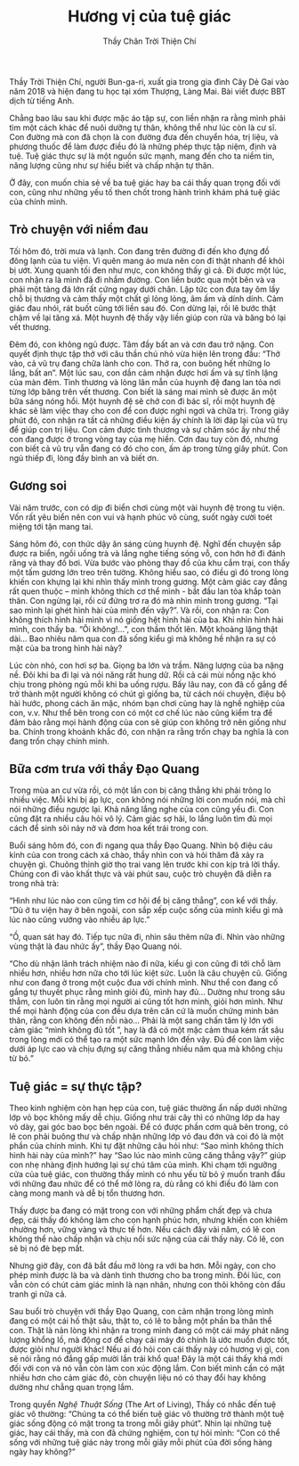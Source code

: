 ﻿---
title: Hương vị của tuệ giác
author: Thầy Chân Trời Thiện Chí
---

<p class="editors-preface">Thầy Trời Thiện Chí, người Bun-ga-ri, xuất gia trong gia đình Cây Dẻ Gai vào năm 2018 và hiện đang tu học tại xóm Thượng, Làng Mai. Bài viết được BBT dịch từ tiếng Anh.</p>

Chẳng bao lâu sau khi được mặc áo tập sự, con liền nhận ra rằng mình phải tìm một cách khác để nuôi dưỡng tự thân, không thể như lúc còn là cư sĩ. Con đường mà con đã chọn là con đường đưa đến chuyển hóa, trị liệu, và phương thuốc để làm được điều đó là những phép thực tập niệm, định và tuệ. Tuệ giác thực sự là một nguồn sức mạnh, mang đến cho ta niềm tin, năng lượng cũng như sự hiểu biết và chấp nhận tự thân. 

Ở đây, con muốn chia sẻ về ba tuệ giác hay ba cái thấy quan trọng đối với con, cũng như những yếu tố then chốt trong hành trình khám phá tuệ giác của chính mình.

## Trò chuyện với niềm đau

Tối hôm đó, trời mưa và lạnh. Con đang trên đường đi đến kho đựng đồ đông lạnh của tu viện. Vì quên mang áo mưa nên con đi thật nhanh để khỏi bị ướt. Xung quanh tối đen như mực, con không thấy gì cả. Đi được một lúc, con nhận ra là mình đã đi nhầm đường. Con liền bước qua một bên và va phải một tảng đá lớn rất cứng ngay dưới chân. Lập tức con đưa tay ôm lấy chỗ bị thương và cảm thấy một chất gì lỏng lỏng, âm ấm và dính dính. Cảm giác đau nhói, rát buốt cũng tới liền sau đó. Con dừng lại, rồi lê bước thật chậm về lại tăng xá. Một huynh đệ thấy vậy liền giúp con rửa và băng bó lại vết thương. 

Đêm đó, con không ngủ được. Tâm đầy bất an và cơn đau trở nặng. Con quyết định thực tập thở với câu thần chú nhỏ vừa hiện lên trong đầu: “Thở vào, cả vũ trụ đang chữa lành cho con. Thở ra, con buông hết những lo lắng, bất an”. Một lúc sau, con dần cảm nhận được hơi ấm và sự tĩnh lặng của màn đêm. Tình thương và lòng lân mẫn của huynh đệ đang lan tỏa nơi từng lớp băng trên vết thương. Con biết là sáng mai mình sẽ được ăn một bữa sáng nóng hổi. Một huynh đệ sẽ chở con đi bác sĩ, rồi một huynh đệ khác sẽ làm việc thay cho con để con được nghỉ ngơi và chữa trị. Trong giây phút đó, con nhận ra tất cả những điều kiện ấy chính là lời đáp lại của vũ trụ để giúp con trị liệu. Con cảm được tình thương và sự chăm sóc ấy như thể con đang được ở trong vòng tay của mẹ hiền. Cơn đau tuy còn đó, nhưng con biết cả vũ trụ vẫn đang có đó cho con, ấm áp trong từng giây phút. Con ngủ thiếp đi, lòng đầy bình an và biết ơn. 

## Gương soi

Vài năm trước, con có dịp đi biển chơi cùng một vài huynh đệ trong tu viện. Vốn rất yêu biển nên con vui và hạnh phúc vô cùng, suốt ngày cười toét miệng tới tận mang tai. 

Sáng hôm đó, con thức dậy ăn sáng cùng huynh đệ. Nghĩ đến chuyện sắp được ra biển, ngồi uống trà và lắng nghe tiếng sóng vỗ, con hớn hở đi đánh răng và thay đồ bơi. Vừa bước vào phòng thay đồ của khu cắm trại, con thấy một tấm gương lớn treo trên tường. Không hiểu sao, có điều gì đó trong lòng khiến con khựng lại khi nhìn thấy mình trong gương. Một cảm giác cay đắng rất quen thuộc – mình không thích cơ thể mình - bắt đầu lan tỏa khắp toàn thân. Con ngừng lại, rồi cứ đứng trơ ra đó mà nhìn mình trong gương. “Tại sao mình lại ghét hình hài của mình đến vậy?”. Và rồi, con nhận ra: Con không thích hình hài mình vì nó giống hệt hình hài của ba. Khi nhìn hình hài mình, con thấy ba. “Ôi không!...”, con thầm thốt lên. Một khoảng lặng thật dài… Bao nhiêu năm qua con đã sống kiểu gì mà không hề nhận ra sự có mặt của ba trong hình hài này? 

Lúc còn nhỏ, con hơi sợ ba. Giọng ba lớn và trầm. Năng lượng của ba nặng nề. Đôi khi ba đi lại và nói năng rất hung dữ. Rồi cả cái mùi nồng nặc khó chịu trong phòng ngủ mỗi khi ba uống rượu. Bấy lâu nay, con đã cố gắng để trở thành một người không có chút gì giống ba, từ cách nói chuyện, điệu bộ hài hước, phong cách ăn mặc, nhóm bạn chơi cùng hay là nghề nghiệp của con, v.v. Như thể bên trong con có một cơ chế lúc nào cũng kiểm tra để đảm bảo rằng mọi hành động của con sẽ giúp con không trở nên giống như ba. Chính trong khoảnh khắc đó, con nhận ra rằng trốn chạy ba nghĩa là con đang trốn chạy chính mình.

## Bữa cơm trưa với thầy Đạo Quang

Trong mùa an cư vừa rồi, có một lần con bị căng thẳng khi phải trông lo nhiều việc. Mỗi khi bị áp lực, con không nói những lời con muốn nói, mà chỉ nói những điều ngược lại. Khả năng lắng nghe của con cũng yếu đi. Con cũng đặt ra nhiều câu hỏi vô lý. Cảm giác sợ hãi, lo lắng luôn tìm đủ mọi cách để sinh sôi nảy nở và đơm hoa kết trái trong con. 

Buổi sáng hôm đó, con đi ngang qua thầy Đạo Quang. Nhìn bộ điệu cáu kỉnh của con trong cách xá chào, thầy nhìn con và hỏi thăm đã xảy ra chuyện gì. Chuông thỉnh giờ thọ trai vang lên trước khi con kịp trả lời thầy. Chúng con đi vào khất thực và vài phút sau, cuộc trò chuyện đã diễn ra trong nhà trà:

“Hình như lúc nào con cũng tìm cơ hội để bị căng thẳng”, con kể với thầy. “Dù ở tu viện hay ở bên ngoài, con sắp xếp cuộc sống của mình kiểu gì mà lúc nào cũng vướng vào nhiều áp lực.”

“Ồ, quan sát hay đó. Tiếp tục nữa đi, nhìn sâu thêm nữa đi. Nhìn vào những vùng thật là đau nhức ấy”, thầy Đạo Quang nói.

“Cho dù nhận lãnh trách nhiệm nào đi nữa, kiểu gì con cũng đi tới chỗ làm nhiều hơn, nhiều hơn nữa cho tới lúc kiệt sức. Luôn là câu chuyện cũ. Giống như con đang ở trong một cuộc đua với chính mình. Như thể con đang cố gắng tự thuyết phục rằng mình giỏi đủ, mình hay đủ… Dường như trong sâu thẳm, con luôn tin rằng mọi người ai cũng tốt hơn mình, giỏi hơn mình. Như thể mọi hành động của con đều dựa trên căn cứ là muốn chứng minh bản thân, rằng con không đến nỗi nào… Phải là một sang chấn tâm lý lớn với cảm giác “mình không đủ tốt ”, hay là đã có một mặc cảm thua kém rất sâu trong lòng mới có thể tạo ra một sức mạnh lớn đến vậy. Đủ để con làm việc dưới áp lực cao và chịu đựng sự căng thẳng nhiều năm qua mà không chịu từ bỏ.” 

## Tuệ giác = sự thực tập?

Theo kinh nghiệm còn hạn hẹp của con, tuệ giác thường ẩn nấp dưới những lớp vỏ bọc không mấy dễ chịu. Giống như trái cây thì có những lớp da hay vỏ dày, gai góc bao bọc bên ngoài. Để có được phần cơm quả bên trong, có lẽ con phải buông thư và chấp nhận những lớp vỏ đau đớn và coi đó là một phần của chính mình. Khi tự đặt những câu hỏi như: “Sao mình không thích hình hài này của mình?” hay “Sao lúc nào mình cũng căng thẳng vậy?” giúp con nhẹ nhàng định hướng lại sự chú tâm của mình. Khi chạm tới ngưỡng cửa của tuệ giác, con thường thấy mình có nhu yếu từ bỏ ý muốn tranh đấu với những đau nhức để có thể mở lòng ra, dù rằng có khi điều đó làm con càng mong manh và dễ bị tổn thương hơn.

Thấy được ba đang có mặt trong con với những phẩm chất đẹp và chưa đẹp, cái thấy đó không làm cho con hạnh phúc hơn, nhưng khiến con khiêm nhường hơn, vững vàng và thực tế hơn. Nếu cách đây vài năm, có lẽ con không thể nào chấp nhận và chịu nổi sức nặng của cái thấy này. Có lẽ, con sẽ bị nó đè bẹp mất.

Nhưng giờ đây, con đã bắt đầu mở lòng ra với ba hơn. Mỗi ngày, con cho phép mình được là ba và dành tình thương cho ba trong mình. Đôi lúc, con vẫn còn có chút cảm giác mình là nạn nhân, nhưng con thôi không còn đấu tranh gì nữa cả.

Sau buổi trò chuyện với thầy Đạo Quang, con cảm nhận trong lòng mình đang có một cái hố thật sâu, thật to, có lẽ to bằng một phần ba thân thể con. Thật là nản lòng khi nhận ra trong mình đang có một cái máy phát năng lượng khổng lồ, mà động cơ để chạy cái máy đó chính là ước muốn được tốt, được giỏi như người khác! Nếu ai đó hỏi con cái thấy này có hương vị gì, con sẽ nói rằng nó đắng gấp mười lần trái khổ qua! Đây là một cái thấy khá mới đối với con và nó vẫn còn làm con xúc động lắm. Con biết mình cần có mặt nhiều hơn cho cảm giác đó, còn chuyện liệu nó có thay đổi hay không dường như chẳng quan trọng lắm.

Trong quyển *Nghệ Thuật Sống* (The Art of Living), Thầy có nhắc đến tuệ giác vô thường: “Chúng ta có thể biến tuệ giác vô thường trở thành một tuệ giác sống động có mặt trong ta trong mỗi giây phút”. Nhìn lại những tuệ giác, hay cái thấy, mà con đã chứng nghiệm, con tự hỏi mình: “Con có thể sống với những tuệ giác này trong mỗi giây mỗi phút của đời sống hàng ngày hay không?”